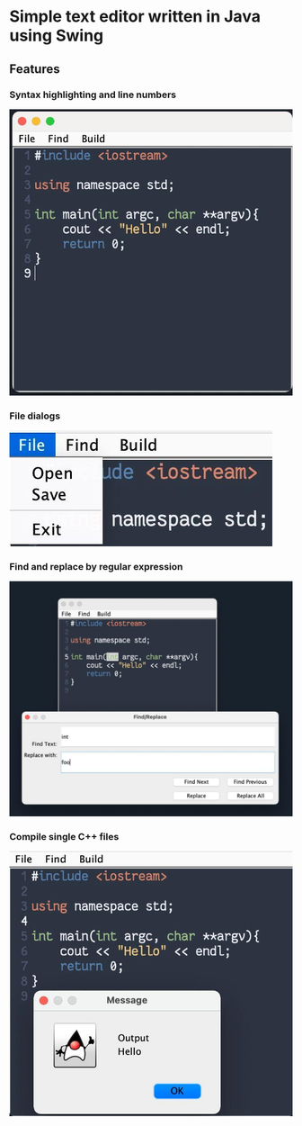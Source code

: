 # Simple text editor written in Java using Swing
## Features
### Syntax highlighting and line numbers
![](/assets/general.jpg)
### File dialogs
![](/assets/menu.jpg)
### Find and replace by regular expression
![](/assets/replace.jpg)
### Compile single C++ files
![](/assets/compile.jpg)